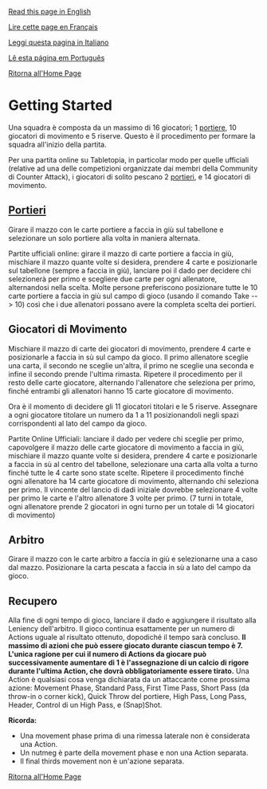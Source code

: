 [Read this page in English](https://counterattackgame.github.io/wiki/getting_started)

[Lire cette page en Français](https://counterattackgame.github.io/wiki/fr/getting_started)

[Leggi questa pagina in Italiano](https://counterattackgame.github.io/wiki/it/getting_started)

[Lê esta página em Português](https://counterattackgame.github.io/wiki/pt/getting_started)

[Ritorna all'Home Page](https://counterattackgame.github.io/wiki/it/index)
# Getting Started

Una squadra è composta da un massimo di 16 giocatori; 1 [portiere](https://counterattackgame.github.io/wiki/it/goalkeeper), 10 giocatori di movimento e 5 riserve. Questo è il procedimento per formare la squadra all'inizio della partita.

Per una partita online su Tabletopia, in particolar modo per quelle ufficiali (relative ad una delle competizioni organizzate dai membri della Community di Counter Attack), i giocatori di solito pescano 2 [portieri](https://counterattackgame.github.io/wiki/it/goalkeeper), e 14 giocatori di movimento.

## [Portieri](https://counterattackgame.github.io/wiki/it/goalkeeper)

Girare il mazzo con le carte portiere a faccia in giù sul tabellone e selezionare un solo portiere alla volta in maniera alternata.

Partite ufficiali online: girare il mazzo di carte portiere a faccia in giù, mischiare il mazzo quante volte si desidera, prendere 4 carte e posizionarle sul tabellone (sempre a faccia in giù), lanciare poi il dado per decidere chi selezionerà per primo e scegliere due carte per ogni allenatore, alternandosi nella scelta. Molte persone preferiscono posizionare tutte le 10 carte portiere a faccia in giù sul campo di gioco (usando il comando Take --> 10) così che i due allenatori possano avere la completa scelta dei portieri.

## Giocatori di Movimento

Mischiare il mazzo di carte dei giocatori di movimento, prendere 4 carte e posizionarle a faccia in sù sul campo da gioco. Il primo allenatore sceglie una carta, il secondo ne sceglie un'altra, il primo ne sceglie una seconda e infine il secondo prende l'ultima rimasta. Ripetere il procedimento per il resto delle carte giocatore, alternando l'allenatore che seleziona per primo, finché entrambi gli allenatori hanno 15 carte giocatore di movimento.

Ora è il momento di decidere gli 11 giocatori titolari e le 5 riserve. Assegnare a ogni giocatore titolare un numero da 1 a 11 posizionandoli negli spazi corrispondenti al lato del campo da gioco.

Partite Online Ufficiali: lanciare il dado per vedere chi sceglie per primo, capovolgere il mazzo delle carte giocatore di movimento a faccia in giù, mischiare il mazzo quante volte si desidera, prendere 4 carte e posizionarle a faccia in sù al centro del tabellone, selezionare una carta alla volta a turno finché tutte le 4 carte sono state scelte. Ripetere il procedimento finché ogni allenatore ha 14 carte giocatore di movimento, alternando chi seleziona per primo. Il vincente del lancio di dadi iniziale dovrebbe selezionare 4 volte per primo le carte e l'altro allenatore 3 volte per primo. (7 turni in totale, ogni allenatore prende 2 giocatori in ogni turno per un totale di 14 giocatori di movimento)

## Arbitro

Girare il mazzo con le carte arbitro a faccia in giù e selezionarne una a caso dal mazzo. Posizionare la carta pescata a faccia in sù a lato del campo da gioco.

## Recupero

Alla fine di ogni tempo di gioco, lanciare il dado e aggiungere il risultato alla Leniency dell'arbitro. Il gioco continua esattamente per un numero di Actions uguale al risultato ottenuto, dopodiché il tempo sarà concluso. **Il massimo di azioni che può essere giocato durante ciascun tempo è 7. L'unica ragione per cui il numero di Actions da giocare può successivamente aumentare di 1 è l'assegnazione di un calcio di rigore durante l'ultima Action, che dovrà obbligatoriamente essere tirato.** Una Action è qualsiasi cosa venga dichiarata da un attaccante come prossima azione: Movement Phase, Standard Pass, First Time Pass, Short Pass (da throw-in o corner kick), Quick Throw del portiere, High Pass, Long Pass, Header, Control di un High Pass, e (Snap)Shot.

**Ricorda:**

- Una movement phase prima di una rimessa laterale non è considerata una Action.
- Un nutmeg è parte della movement phase e non una Action separata.
- Il final thirds movement non è un'azione separata.

[Ritorna all'Home Page](https://counterattackgame.github.io/wiki/it/index)
